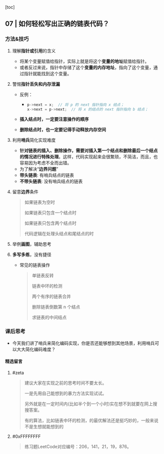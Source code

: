 [toc]

## 07 | 如何轻松写出正确的链表代码？

### 方法&技巧

1.  理解**指针或引用**的含义
    -   将某个变量赋值给指针，实际上就是将这个**变量的地址**赋值给指针。
    -   或者反过来说，指针中存储了这个**变量的内存地址**，指向了这个变量，通过指针就能找到这个变量。

2.  警惕**指针丢失和内存泄漏**

    -   反例：

        -   ```c
            p->next = x;  // 将 p 的 next 指针指向 x 结点；
            x->next = p->next;  // 将 x 的结点的 next 指针指向 b 结点；
            ```

    -   **插入结点时，一定要注意操作的顺序**

    -   **删除结点时，也一定要记得手动释放内存空间**

3.  利用**哨兵**简化实现难度

    -   **针对链表的插入、删除操作，需要对插入第一个结点和删除最后一个结点的情况进行特殊处理**。这样，代码实现起来会很繁琐，不简洁，而且，也容易因为考虑不全而出错。
    -   为了解决“**边界问题**”
    -   **带头链表**: 有哨兵结点的链表
    -   **不带头链表**: 没有哨兵结点的链表

4.  留意**边界**条件

    >   如果链表为空时
    >
    >   如果链表只包含一个结点时
    >
    >   如果链表只包含两个结点时
    >
    >   代码逻辑在处理头结点和尾结点的时

5.  举例**画图**，辅助思考

6.  **多写多练**，没有捷径

    -   常见的链表操作

        >   单链表反转
        >
        >   链表中环的检测 
        >
        >   两个有序的链表合并
        >
        >   删除链表倒数第 n 个结点
        >
        >   求链表的中间结点

### 课后思考

+ 今天我们讲了哨兵来简化编码实现，你是否还能够想到其他场景，利用哨兵可以大大简化编码难度？

#### 精选留言

1.  #zeta

    >   建议大家在实现之前的思考时间不要太长。
    >
    >   一是先用自己能想到的暴力方法实现试试。
    >
    >   另外就是在一定时间内(比如半个到一个小时)实在想不到就要在网上搜搜答案。
    >
    >   有的算法，比如链表中环的检测，的最优解法还是挺巧妙的，一般来说不是生想就能想到的

2.  #0xFFFFFFFF

    >   练习题LeetCode对应编号：206，141，21，19，876。